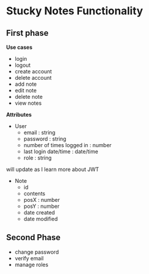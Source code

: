 Stucky Notes Functionality
==========================

First phase
-----------

**Use cases**
 * login
 * logout
 * create account
 * delete account
 * add note
 * edit note
 * delete note
 * view notes

**Attributes**
 * User
   * email : string
   * password : string
   * number of times logged in : number
   * last login date/time : date/time
   * role : string

will update as I learn more about JWT
 
 * Note
   * id
   * contents
   * posX : number
   * posY : number
   * date created
   * date modified


Second Phase
------------
 * change password
 * verify email
 * manage roles
